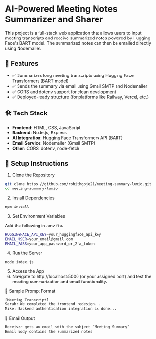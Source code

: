 # AI-Powered Meeting Notes Summarizer and Sharer

This project is a full-stack web application that allows users to input meeting transcripts and receive summarized notes powered by Hugging Face's BART model. The summarized notes can then be emailed directly using Nodemailer.

## 🚀 Features

- ✅ Summarizes long meeting transcripts using Hugging Face Transformers (BART model)
- ✅ Sends the summary via email using Gmail SMTP and Nodemailer
- ✅ CORS and dotenv support for clean development
- ✅ Deployed-ready structure (for platforms like Railway, Vercel, etc.)

## 🛠️ Tech Stack

- **Frontend**: HTML, CSS, JavaScript
- **Backend**: Node.js, Express
- **AI Integration**: Hugging Face Transformers API (BART)
- **Email Service**: Nodemailer (Gmail SMTP)
- **Other**: CORS, dotenv, node-fetch

## 🧾 Setup Instructions

1. Clone the Repository
```bash
git clone https://github.com/rohithgoje21/meeting-summary-lumio.git
cd meeting-summary-lumio
```

2. Install Dependencies
```bash
npm install
```

3. Set Environment Variables

Add the following in .env file.
```bash
HUGGINGFACE_API_KEY=your_huggingface_api_key
EMAIL_USER=your_email@gmail.com
EMAIL_PASS=your_app_password_or_2fa_token
```
4. Run the Server
```bash
node index.js
```

5. Access the App
6. Navigate to http://localhost:5000 (or your assigned port) and test the meeting summarization and email functionality.


📄 Sample Prompt Format
```bash
[Meeting Transcript]
Sarah: We completed the frontend redesign...
Mike: Backend authentication integration is done...
```
📧 Email Output
```bash
Receiver gets an email with the subject “Meeting Summary”
Email body contains the summarized notes
```

